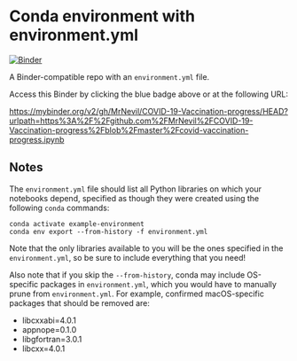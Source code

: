 # Conda environment with environment.yml

[![Binder](https://mybinder.org/badge_logo.svg)](https://mybinder.org/v2/gh/MrNevil/COVID-19-Vaccination-progress/HEAD?urlpath=https%3A%2F%2Fgithub.com%2FMrNevil%2FCOVID-19-Vaccination-progress%2Fblob%2Fmaster%2Fcovid-vaccination-progress.ipynb)

A Binder-compatible repo with an `environment.yml` file.
 
Access this Binder by clicking the blue badge above or at the following URL:

https://mybinder.org/v2/gh/MrNevil/COVID-19-Vaccination-progress/HEAD?urlpath=https%3A%2F%2Fgithub.com%2FMrNevil%2FCOVID-19-Vaccination-progress%2Fblob%2Fmaster%2Fcovid-vaccination-progress.ipynb

## Notes
The `environment.yml` file should list all Python libraries on which your notebooks
depend, specified as though they were created using the following `conda` commands:

```
conda activate example-environment
conda env export --from-history -f environment.yml
```

Note that the only libraries available to you will be the ones specified in
the `environment.yml`, so be sure to include everything that you need! 

Also note that if you skip the `--from-history`, conda may include OS-specific
packages in `environment.yml`, which you would have to manually prune from
`environment.yml`.  For example, confirmed macOS-specific packages that should
be removed are:

* libcxxabi=4.0.1
* appnope=0.1.0
* libgfortran=3.0.1
* libcxx=4.0.1
